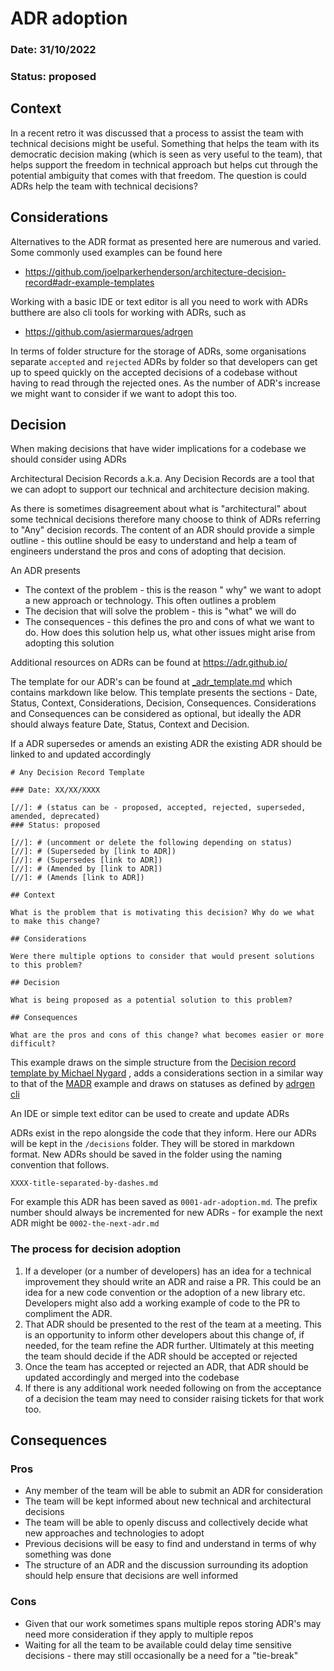 # ADR adoption

### Date: 31/10/2022

### Status: proposed

## Context

In a recent retro it was discussed that a process to assist the team with technical decisions might be useful. Something that helps the team with its democratic decision making (which is seen as very useful to the team), that helps support the freedom in technical approach but helps cut through the potential ambiguity that comes with that freedom. The question is could ADRs help the team with technical decisions?

## Considerations

Alternatives to the ADR format as presented here are numerous and varied. Some commonly used examples can be found here

-   https://github.com/joelparkerhenderson/architecture-decision-record#adr-example-templates

Working with a basic IDE or text editor is all you need to work with ADRs butthere are also cli tools for working with ADRs, such as

-   https://github.com/asiermarques/adrgen

In terms of folder structure for the storage of ADRs, some organisations separate `accepted` and `rejected` ADRs by folder so that developers can get up to speed quickly on the accepted decisions of a codebase without having to read through the rejected ones. As the number of ADR's increase we might want to consider if we want to adopt this too.

## Decision

When making decisions that have wider implications for a codebase we should consider using ADRs

Architectural Decision Records a.k.a. Any Decision Records are a tool that we can adopt to support our technical and architecture decision making.

As there is sometimes disagreement about what is "architectural" about some technical decisions therefore many choose to think of ADRs referring to "Any" decision records. The content of an ADR should provide a simple outline - this outline should be easy to understand and help a team of engineers understand the pros and cons of adopting that decision.

An ADR presents

-   The context of the problem - this is the reason " why" we want to adopt a new approach or technology. This often outlines a problem
-   The decision that will solve the problem - this is "what" we will do
-   The consequences - this defines the pro and cons of what we want to do. How does this solution help us, what other issues might arise from adopting this solution

Additional resources on ADRs can be found at https://adr.github.io/

The template for our ADR's can be found at [\_adr_template.md](_adr_template.md) which contains markdown like below. This template presents the sections - Date, Status, Context, Considerations, Decision, Consequences. Considerations and Consequences can be considered as optional, but ideally the ADR should always feature Date, Status, Context and Decision.

If a ADR supersedes or amends an existing ADR the existing ADR should be linked to and updated accordingly

```
# Any Decision Record Template

### Date: XX/XX/XXXX

[//]: # (status can be - proposed, accepted, rejected, superseded, amended, deprecated)
### Status: proposed

[//]: # (uncomment or delete the following depending on status)
[//]: # (Superseded by [link to ADR])
[//]: # (Supersedes [link to ADR])
[//]: # (Amended by [link to ADR])
[//]: # (Amends [link to ADR])

## Context

What is the problem that is motivating this decision? Why do we what to make this change?

## Considerations

Were there multiple options to consider that would present solutions to this problem?

## Decision

What is being proposed as a potential solution to this problem?

## Consequences

What are the pros and cons of this change? what becomes easier or more difficult?
```

This example draws on the simple structure from the [Decision record template by Michael Nygard](https://github.com/joelparkerhenderson/architecture-decision-record/blob/main/templates/decision-record-template-by-michael-nygard/index.md) , adds a considerations section in a similar way to that of the [MADR](https://adr.github.io/madr/) example and draws on statuses as defined by [adrgen cli](https://github.com/asiermarques/adrgen)

An IDE or simple text editor can be used to create and update ADRs

ADRs exist in the repo alongside the code that they inform. Here our ADRs will be kept in the `/decisions` folder. They will be stored in markdown format. New ADRs should be saved in the folder using the naming convention that follows.

`XXXX-title-separated-by-dashes.md`

For example this ADR has been saved as `0001-adr-adoption.md`. The prefix number should always be incremented for new ADRs - for example the next ADR might be `0002-the-next-adr.md`

### The process for decision adoption

1. If a developer (or a number of developers) has an idea for a technical improvement they should write an ADR and raise a PR. This could be an idea for a new code convention or the adoption of a new library etc. Developers might also add a working example of code to the PR to compliment the ADR.
2. That ADR should be presented to the rest of the team at a meeting. This is an opportunity to inform other developers about this change of, if needed, for the team refine the ADR further. Ultimately at this meeting the team should decide if the ADR should be accepted or rejected
3. Once the team has accepted or rejected an ADR, that ADR should be updated accordingly and merged into the codebase
4. If there is any additional work needed following on from the acceptance of a decision the team may need to consider raising tickets for that work too.

## Consequences

### Pros

-   Any member of the team will be able to submit an ADR for consideration
-   The team will be kept informed about new technical and architectural decisions
-   The team will be able to openly discuss and collectively decide what new approaches and technologies to adopt
-   Previous decisions will be easy to find and understand in terms of why something was done
-   The structure of an ADR and the discussion surrounding its adoption should help ensure that decisions are well informed

### Cons

-   Given that our work sometimes spans multiple repos storing ADR's may need more consideration if they apply to multiple repos
-   Waiting for all the team to be available could delay time sensitive decisions - there may still occasionally be a need for a "tie-break"
